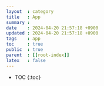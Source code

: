 ```yaml
---
layout  : category
title   : App 
summary : 
date    : 2024-04-20 21:57:18 +0900
updated : 2024-04-20 21:57:18 +0900
tags    : app
toc     : true
public  : true
parent  : [[root-index]]
latex   : false
---
```

* TOC
{:toc}


